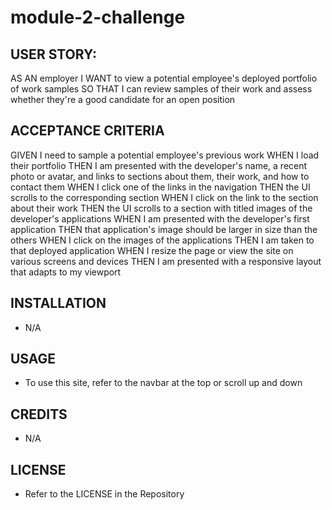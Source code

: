 # module-2-challenge


## USER STORY:

AS AN employer
I WANT to view a potential employee's deployed portfolio of work samples
SO THAT I can review samples of their work and assess whether they're a good candidate for an open position


## ACCEPTANCE CRITERIA

GIVEN I need to sample a potential employee's previous work
WHEN I load their portfolio
THEN I am presented with the developer's name, a recent photo or avatar, and links to sections about them, their work, and how to contact them
WHEN I click one of the links in the navigation
THEN the UI scrolls to the corresponding section
WHEN I click on the link to the section about their work
THEN the UI scrolls to a section with titled images of the developer's applications
WHEN I am presented with the developer's first application
THEN that application's image should be larger in size than the others
WHEN I click on the images of the applications
THEN I am taken to that deployed application
WHEN I resize the page or view the site on various screens and devices
THEN I am presented with a responsive layout that adapts to my viewport


## INSTALLATION

* N/A


## USAGE

* To use this site, refer to the navbar at the top or scroll up and down


## CREDITS

* N/A


## LICENSE

* Refer to the LICENSE in the Repository

